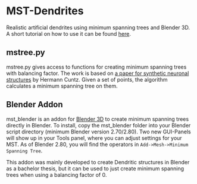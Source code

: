 # MST-Dendrites
Realistic artificial dendrites using minimum spanning trees and Blender 3D. A short tutorial on how to use it can be found [here](https://www.youtube.com/watch?v=18Us4noy6z8).

## mstree.py
mstree.py gives access to functions for creating minimum spanning trees with balancing factor. The work is based on [a paper for synthetic neuronal structures](http://journals.plos.org/ploscompbiol/article?id=10.1371/journal.pcbi.1000877) by Hermann Cuntz.
Given a set of points, the algorithm calculates a minimum spanning tree on them.

## Blender Addon
mst_blender is an addon for [Blender 3D](blender.org) to create minimum spanning trees directly in Blender.
To install, copy the mst_blender folder into your Blender script directory (minimum Blender version 2.70/2.80). 
Two new GUI-Panels will show up in your Tools panel, where you can adjust settings for your MST.
As of Blender 2.80, you will find the operators in `Add->Mesh->Minimum Spanning Tree`.

This addon was mainly developed to create Dendritic structures in Blender as a bachelor thesis, but it can be used to just create minimum spanning trees when using a balancing factor of 0.
